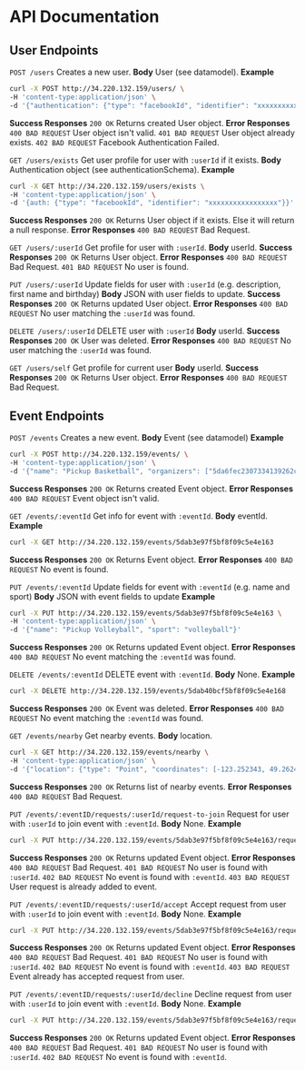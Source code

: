 # API Documentation

## User Endpoints
`POST /users`
Creates a new user.
**Body** User (see datamodel).
**Example**
```bash
curl -X POST http://34.220.132.159/users/ \
-H 'content-type:application/json' \
-d '{"authentication": {"type": "facebookId", "identifier": "xxxxxxxxxxxxxxxxx", "token": "xxxxxxxxxxxxxxxxx"}, "firstName": "Maria", "lastName": "Raboy", "birthday": "1993-10-07", "description": "Hello world!", "sports": [{"sport": "basketball", "level": 1}, {"sport": "volleball", "level": 3}]}'
```
**Success Responses** `200 OK` Returns created User object.
**Error Responses**
`400 BAD REQUEST` User object isn't valid.
`401 BAD REQUEST` User object already exists.
`402 BAD REQUEST` Facebook Authentication Failed.

`GET /users/exists`
Get user profile for user with `:userId` if it exists.
**Body** Authentication object (see authenticationSchema).
**Example**
```bash
curl -X GET http://34.220.132.159/users/exists \
-H 'content-type:application/json' \
-d '{auth: {"type": "facebookId", "identifier": "xxxxxxxxxxxxxxxxx"}}'
```
**Success Responses** `200 OK` Returns User object if it exists. Else it will return a null response. 
**Error Responses** `400 BAD REQUEST` Bad Request.

`GET /users/:userId`
Get profile for user with `:userId`.
**Body** userId.
**Success Responses** `200 OK` Returns User object.
**Error Responses**
`400 BAD REQUEST` Bad Request.
`401 BAD REQUEST` No user is found.


`PUT /users/:userId`
Update fields for user with `:userId` (e.g. description, first name and birthday)
**Body** JSON with user fields to update.
**Success Responses** `200 OK` Returns updated User object.
**Error Responses** `400 BAD REQUEST` No user matching the  `:userId` was found.


`DELETE /users/:userId`
DELETE user with `:userId`
**Body** userId.
**Success Responses** `200 OK` User was deleted.
**Error Responses** `400 BAD REQUEST` No user matching the  `:userId` was found.


`GET /users/self`
Get profile for current user 
**Body** userId.
**Success Responses** `200 OK` Returns User object.
**Error Responses** `400 BAD REQUEST` Bad Request.


## Event Endpoints
`POST /events`
Creates a new event.
**Body** Event (see datamodel)
**Example**
```bash
curl -X POST http://34.220.132.159/events/ \
-H 'content-type:application/json' \
-d '{"name": "Pickup Basketball", "organizers": ["5da6fec2307334139262c2bd"], "players": ["5da6fec2307334139262c2bd"], "description": "Join us for some basketball tomorrow...", "location": {"type": "Point", "coordinates": [-123.252343, 49.262452]}, "date": "2019-11-30T12:00:00", "pendingPlayerRequests": [], "sport": "basketball"}'
```
**Success Responses** `200 OK` Returns created Event object.
**Error Responses** `400 BAD REQUEST` Event object isn't valid.


`GET /events/:eventId`
Get info for event with `:eventId`.
**Body** eventId.
**Example**
```bash
curl -X GET http://34.220.132.159/events/5dab3e97f5bf8f09c5e4e163
```
**Success Responses** `200 OK` Returns Event object.
**Error Responses** `400 BAD REQUEST` No event is found.


`PUT /events/:eventId`
Update fields for event with `:eventId` (e.g. name and sport)
**Body** JSON with event fields to update
**Example**
```bash
curl -X PUT http://34.220.132.159/events/5dab3e97f5bf8f09c5e4e163 \
-H 'content-type:application/json' \
-d '{"name": "Pickup Volleyball", "sport": "volleyball"}'
```
**Success Responses** `200 OK` Returns updated Event object.
**Error Responses** `400 BAD REQUEST` No event matching the  `:eventId` was found.


`DELETE /events/:eventId`
DELETE event with `:eventId`.
**Body** None.
**Example**
```bash
curl -X DELETE http://34.220.132.159/events/5dab40bcf5bf8f09c5e4e168
```
**Success Responses** `200 OK` Event was deleted.
**Error Responses** `400 BAD REQUEST` No event matching the  `:eventId` was found.


`GET /events/nearby`
Get nearby events.
**Body** location.
```bash
curl -X GET http://34.220.132.159/events/nearby \
-H 'content-type:application/json' \
-d '{"location": {"type": "Point", "coordinates": [-123.252343, 49.262452]}}'
```
**Success Responses** `200 OK` Returns list of nearby events.
**Error Responses** `400 BAD REQUEST` Bad Request.

`PUT /events/:eventID/requests/:userId/request-to-join`
Request for user with `:userId` to join event with `:eventId`.
**Body** None.
**Example**
```bash
curl -X PUT http://34.220.132.159/events/5dab3e97f5bf8f09c5e4e163/requests/5da6e183e89611f4370b1298/request-to-join
```
**Success Responses** `200 OK` Returns updated Event object.
**Error Responses**
`400 BAD REQUEST` Bad Request.
`401 BAD REQUEST` No user is found with `:userId`.
`402 BAD REQUEST` No event is found with `:eventId`.
`403 BAD REQUEST` User request is already added to event.

`PUT /events/:eventID/requests/:userId/accept`
Accept request from user with `:userId` to join event with `:eventId`.
**Body** None.
**Example**
```bash
curl -X PUT http://34.220.132.159/events/5dab3e97f5bf8f09c5e4e163/requests/5da6e183e89611f4370b1298/accept
```
**Success Responses** `200 OK` Returns updated Event object.
**Error Responses**
`400 BAD REQUEST` Bad Request.
`401 BAD REQUEST` No user is found with `:userId`.
`402 BAD REQUEST` No event is found with `:eventId`.
`403 BAD REQUEST` Event already has accepted request from user.

`PUT /events/:eventID/requests/:userId/decline`
Decline request from user with `:userId` to join event with `:eventId`.
**Body** None.
**Example**
```bash
curl -X PUT http://34.220.132.159/events/5dab3e97f5bf8f09c5e4e163/requests/5da6e183e89611f4370b1298/decline
```
**Success Responses** `200 OK` Returns updated Event object.
**Error Responses**
`400 BAD REQUEST` Bad Request.
`401 BAD REQUEST` No user is found with `:userId`.
`402 BAD REQUEST` No event is found with `:eventId`.
